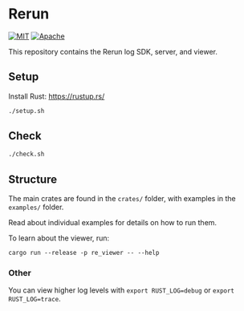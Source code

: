 # Rerun
[![MIT](https://img.shields.io/badge/license-MIT-blue.svg)](https://github.com/rerun-io/rerun/blob/master/LICENSE-MIT)
[![Apache](https://img.shields.io/badge/license-Apache-blue.svg)](https://github.com/rerun-io/rerun/blob/master/LICENSE-APACHE)

This repository contains the Rerun log SDK, server, and viewer.

## Setup
Install Rust: https://rustup.rs/

``` sh
./setup.sh
```

## Check
``` sh
./check.sh
```

## Structure
The main crates are found in the `crates/` folder, with examples in the `examples/` folder.

Read about individual examples for details on how to run them.

To learn about the viewer, run:

```
cargo run --release -p re_viewer -- --help
```


### Other
You can view higher log levels with `export RUST_LOG=debug` or `export RUST_LOG=trace`.
